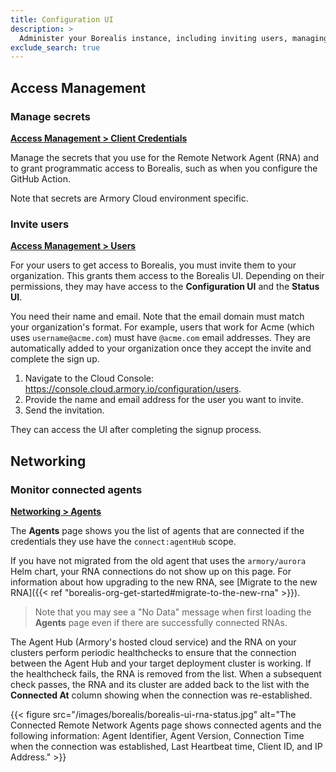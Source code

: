 ```yaml
---
title: Configuration UI
description: >
  Administer your Borealis instance, including inviting users, managing deployment targets, and generating secrets.
exclude_search: true
---
```



## Access Management

### Manage secrets

[**Access Management > Client Credentials**](https://console.cloud.armory.io/configuration/credentials)

Manage the secrets that you use for the Remote Network Agent (RNA) and to grant programmatic access to Borealis, such as when you configure the GitHub Action.

Note that secrets are Armory Cloud environment specific.

### Invite users

[**Access Management > Users**](https://console.cloud.armory.io/configuration/users)

For your users to get access to Borealis, you must invite them to your organization. This grants them access to the  Borealis UI. Depending on their permissions, they may have access to the **Configuration UI** and the **Status UI**. 

You need their name and email. Note that the email domain must match your organization's format. For example, users that work for Acme (which uses `username@acme.com`) must have `@acme.com` email addresses. They are automatically added to your organization once they accept the invite and complete the sign up.

1. Navigate to the Cloud Console: https://console.cloud.armory.io/configuration/users.
2. Provide the name and email address for the user you want to invite.
3. Send the invitation.

They can access the UI after completing the signup process.

<!--## Deployment targets

### Add a Kubernetes deployment target

[**Deployment Targets > Kubernetes**](https://console.cloud.armory.io/configuration/accounts/kubernetes)

For a deployment target to be available, it needs to be added to Borealis. Note that deployment targets are Armory Cloud environment specific.

How you add a deployment target depends on whether or not the Kubernetes cluster is accessible from the public internet. If it is, you add it through the **Configuration UI**, and no additional steps are needed. If it is not, you must first install a Remote Network Agent (RNA) on it and then add it through the **Configuration UI**.

For information about how to add a deployment target, see [Prepare your deployment target]({{< ref "borealis-org-get-started#prepare-your-deployment-target" >}}).
-->
## Networking

### Monitor connected agents

[**Networking > Agents**](https://console.cloud.armory.io/configuration/agents)

The **Agents** page shows you the list of agents that are connected if the credentials they use have the `connect:agentHub` scope.

If you have not migrated from the old agent that uses the `armory/aurora` Helm chart, your RNA connections do not show up on this page. For information about how upgrading to the new RNA, see [Migrate to the new RNA]({{< ref "borealis-org-get-started#migrate-to-the-new-rna" >}}).

> Note that you may see a "No Data" message when first loading the **Agents** page even if there are successfully connected RNAs.

The Agent Hub (Armory's hosted cloud service) and the RNA on your clusters perform periodic healthchecks to ensure that the connection between the Agent Hub and your target deployment cluster is working. If the healthcheck fails, the RNA is removed from the list. When a subsequent check passes, the RNA and its cluster are added back to the list with the **Connected At** column showing when the connection was re-established.

{{< figure src="/images/borealis/borealis-ui-rna-status.jpg" alt="The Connected Remote Network Agents page shows connected agents and the following information: Agent Identifier, Agent Version, Connection Time when the connection was established, Last Heartbeat time, Client ID, and IP Address." >}}
